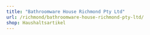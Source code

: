 ```yaml
---
title: "Bathroomware House Richmond Pty Ltd"
url: /richmond/bathroomware-house-richmond-pty-ltd/
shop: Haushaltsartikel
---
```

